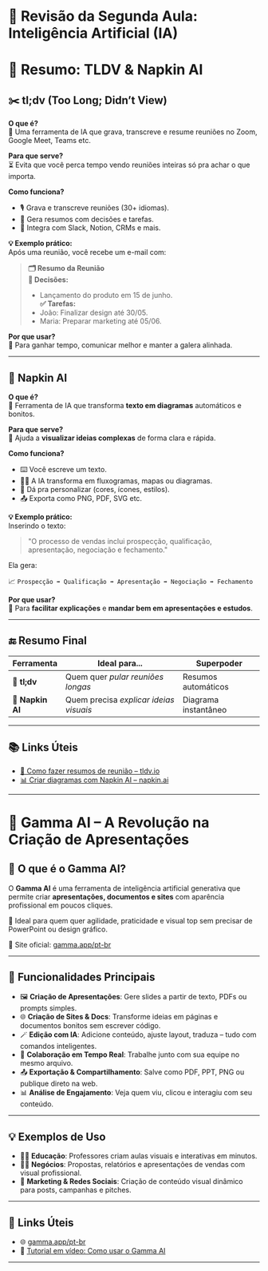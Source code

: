 # 🤖 Revisão da Segunda Aula: Inteligência Artificial (IA)

# 🧠 Resumo: TLDV & Napkin AI

## ✂️ tl;dv (Too Long; Didn’t View)

**O que é?**  
🎥 Uma ferramenta de IA que grava, transcreve e resume reuniões no Zoom, Google Meet, Teams etc.

**Para que serve?**  
⏳ Evita que você perca tempo vendo reuniões inteiras só pra achar o que importa.

**Como funciona?**
- 🎙️ Grava e transcreve reuniões (30+ idiomas).
- 📝 Gera resumos com decisões e tarefas.
- 🔗 Integra com Slack, Notion, CRMs e mais.

**💡 Exemplo prático:**  
Após uma reunião, você recebe um e-mail com:

> **🗂️ Resumo da Reunião**  
> **📌 Decisões:**  
> - Lançamento do produto em 15 de junho.  
> **✅ Tarefas:**  
> - João: Finalizar design até 30/05.  
> - Maria: Preparar marketing até 05/06.

**Por que usar?**  
🧩 Para ganhar tempo, comunicar melhor e manter a galera alinhada.

---

## 🧾 Napkin AI

**O que é?**  
🧠 Ferramenta de IA que transforma **texto em diagramas** automáticos e bonitos.

**Para que serve?**  
🧩 Ajuda a **visualizar ideias complexas** de forma clara e rápida.

**Como funciona?**
- ⌨️ Você escreve um texto.
- 🧙‍♂️ A IA transforma em fluxogramas, mapas ou diagramas.
- 🎨 Dá pra personalizar (cores, ícones, estilos).
- 📤 Exporta como PNG, PDF, SVG etc.

**💡 Exemplo prático:**  
Inserindo o texto:

> "O processo de vendas inclui prospecção, qualificação, apresentação, negociação e fechamento."

Ela gera:

📈 `Prospecção ➡️ Qualificação ➡️ Apresentação ➡️ Negociação ➡️ Fechamento`

**Por que usar?**  
🧠 Para **facilitar explicações** e **mandar bem em apresentações e estudos**.

---

## 🔚 Resumo Final

| Ferramenta | Ideal para... | Superpoder |
|-----------|----------------|------------|
| 🎥 **tl;dv** | Quem quer *pular reuniões longas* | Resumos automáticos |
| 🧾 **Napkin AI** | Quem precisa *explicar ideias visuais* | Diagrama instantâneo |

---

## 📚 Links Úteis

- [📝 Como fazer resumos de reunião – tldv.io](https://tldv.io/pt-br/)
- [📊 Criar diagramas com Napkin AI – napkin.ai](https://www.napkin.ai/)

---

# 🤖 Gamma AI – A Revolução na Criação de Apresentações

## 🚀 O que é o Gamma AI?

O **Gamma AI** é uma ferramenta de inteligência artificial generativa que permite criar **apresentações, documentos e sites** com aparência profissional em poucos cliques.

🧠 Ideal para quem quer agilidade, praticidade e visual top sem precisar de PowerPoint ou design gráfico.

🔗 Site oficial: [gamma.app/pt-br](https://gamma.app/pt-br)

---

## 🎯 Funcionalidades Principais

- 🖼️ **Criação de Apresentações**: Gere slides a partir de texto, PDFs ou prompts simples.
- 🌐 **Criação de Sites & Docs**: Transforme ideias em páginas e documentos bonitos sem escrever código.
- 🪄 **Edição com IA**: Adicione conteúdo, ajuste layout, traduza – tudo com comandos inteligentes.
- 👥 **Colaboração em Tempo Real**: Trabalhe junto com sua equipe no mesmo arquivo.
- 📤 **Exportação & Compartilhamento**: Salve como PDF, PPT, PNG ou publique direto na web.
- 📊 **Análise de Engajamento**: Veja quem viu, clicou e interagiu com seu conteúdo.

---

## 💡 Exemplos de Uso

- 👨‍🏫 **Educação**: Professores criam aulas visuais e interativas em minutos.
- 🧑‍💼 **Negócios**: Propostas, relatórios e apresentações de vendas com visual profissional.
- 📣 **Marketing & Redes Sociais**: Criação de conteúdo visual dinâmico para posts, campanhas e pitches.

---

## 🔗 Links Úteis

- 🌐 [gamma.app/pt-br](https://gamma.app/pt-br)
- 🎥 [Tutorial em vídeo: Como usar o Gamma AI](https://www.youtube.com/watch?v=FasHAWUFDeI)

---